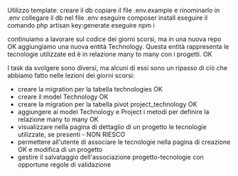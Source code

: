 Utilizzo template:
creare il db
copiare il file .env.example e rinominarlo in .env
collegare il db nel file .env
eseguire composer install
eseguire il comando php artisan key:generate
eseguire npm i


continuiamo a lavorare sul codice dei giorni scorsi, ma in una nuova repo OK
aggiungiamo una nuova entità Technology. Questa entità rappresenta le tecnologie utilizzate ed è in relazione many to many con i progetti. OK

I task da svolgere sono diversi, ma alcuni di essi sono un ripasso di ciò che abbiamo fatto nelle lezioni dei giorni scorsi:
- creare la migration per la tabella technologies OK
- creare il model Technology OK
- creare la migration per la tabella pivot project_technology OK
- aggiungere ai model Technology e Project i metodi per definire la relazione many to many OK
- visualizzare nella pagina di dettaglio di un progetto le tecnologie utilizzate, se presenti - NON RIESCO
- permettere all'utente di associare le tecnologie nella pagina di creazione OK e modifica di un progetto
- gestire il salvataggio dell'associazione progetto-tecnologie con opportune regole di validazione